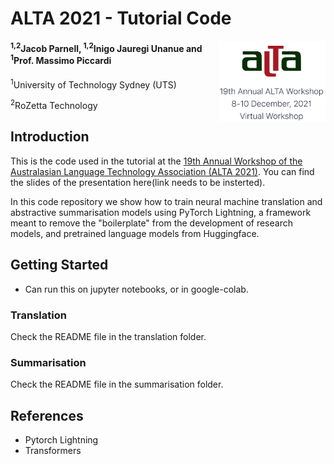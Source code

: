 # ALTA 2021 - Tutorial Code 
<img src="alta_logo.png" width="170" alt="ALTA Logo" align="right">

#### <sup>1,2</sup>Jacob Parnell, <sup>1,2</sup>Inigo Jauregi Unanue and <sup>1</sup>Prof. Massimo Piccardi
<sup>1</sup>University of Technology Sydney (UTS)

<sup>2</sup>RoZetta Technology



## Introduction

This is the code used in the tutorial at the
[19th Annual Workshop of the Australasian Language Technology 
Association (ALTA 2021)](https://alta2021.alta.asn.au/).
You can find the slides of the presentation here(link needs to be 
insterted). 

In this code repository we show how to train neural machine translation
and abstractive summarisation models using PyTorch Lightning, a 
framework meant to remove the "boilerplate" from the development of 
research models, and pretrained language models from Huggingface.

## Getting Started

- Can run this on jupyter notebooks, or in google-colab.

### Translation

Check the README file in the translation folder.

### Summarisation

Check the README file in the summarisation folder.

## References

- Pytorch Lightning
- Transformers
